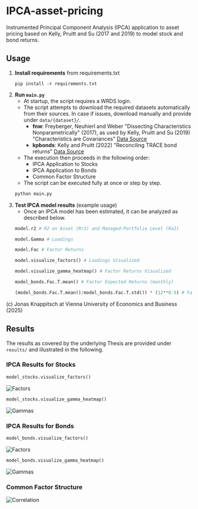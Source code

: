 # IPCA-asset-pricing
Instrumented Principal Component Analysis (IPCA) application to asset pricing based on Kelly, Pruitt and Su (2017 and 2019) to model stock and bond returns.

## Usage
1. **Install requirements** from requirements.txt
    ``` 
    pip install -r requirements.txt
    ```
2. **Run `main.py`** 
    - At startup, the script requires a WRDS login. 
    - The script attempts to download the required datasets automatically from their sources. In case if issues, download manually and provide under `data/{dataset}/`.
        - **fnw**: Freyberger, Neuhierl and Weber "Dissecting Characteristics Nonparametrically" (2017), as used by Kelly, Pruitt and Su (2019) "Characteristics are Covariances"
        [Data Source](https://sethpruitt.net/2019/12/01/characteristics-are-covariances/)
        - **kpbonds**: Kelly and Pruitt (2022) "Reconciling TRACE bond returns" [Data Source](https://sethpruitt.net/2022/03/29/reconciling-trace-bond-returns/)
    - The execution then proceeds in the following order:
        - IPCA Application to Stocks
        - IPCA Application to Bonds
        - Common Factor Structure
    - The script can be executed fully at once or step by step.
    ``` python
    python main.py
    ```
3. **Test IPCA model results** (example usage)
    - Once an IPCA model has been estimated, it can be analyzed as described below.
    ``` python
    model.r2 # R2 on Asset (Rr2) and Managed-Portfolio Level (Rx2)

    model.Gamma # Loadings

    model.Fac # Factor Returns

    model.visualize_factors() # Loadings Visualized

    model.visualize_gamma_heatmap() # Factor Returns Visualized

    model_bonds.Fac.T.mean() # Factor Expected Returns (monthly)

    (model_bonds.Fac.T.mean()/model_bonds.Fac.T.std()) * (12**0.5) # Factor Sharpe Ratios (annualized)
    ```

(c) Jonas Knappitsch at Vienna University of Economics and Business (2025)

## Results
The results as covered by the underlying Thesis are provided under `results/` and illustrated in the following.

### IPCA Results for Stocks
``` python
model_stocks.visualize_factors()
```
![Factors](results/fnw/results_no_anomaly_factors_K5.png "IPCA Latent Factor Returns")

``` python
model_stocks.visualize_gamma_heatmap()
```
![Gammas](results/fnw/results_no_anomaly_gamma_heatmap_K5.png "IPCA Gamma Loadings")

### IPCA Results for Bonds
``` python
model_bonds.visualize_factors()
```
![Factors](results/kpbonds/results_no_anomaly_factors_K5.png "IPCA Latent Factor Returns")

``` python
model_bonds.visualize_gamma_heatmap()
```
![Gammas](results/kpbonds/results_no_anomaly_gamma_heatmap_K5.png "IPCA Gamma Loadings")

### Common Factor Structure
![Correlation](results/common/ipca_correlations_stock_bond.png "IPCA Correlation Stocks and Bonds")